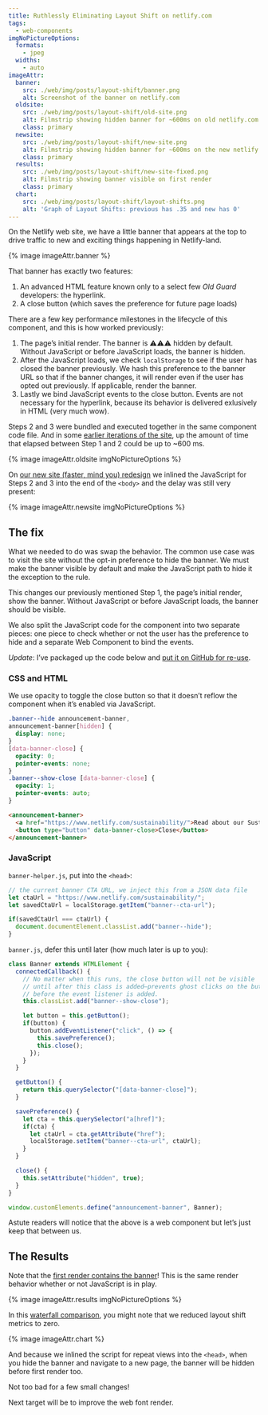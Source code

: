 ```yaml
---
title: Ruthlessly Eliminating Layout Shift on netlify.com
tags:
  - web-components
imgNoPictureOptions:
  formats:
    - jpeg
  widths:
    - auto
imageAttr:
  banner:
    src: ./web/img/posts/layout-shift/banner.png
    alt: Screenshot of the banner on netlify.com
  oldsite:
    src: ./web/img/posts/layout-shift/old-site.png
    alt: Filmstrip showing hidden banner for ~600ms on old netlify.com design
    class: primary
  newsite:
    src: ./web/img/posts/layout-shift/new-site.png
    alt: Filmstrip showing hidden banner for ~600ms on the new netlify.com design
    class: primary
  results:
    src: ./web/img/posts/layout-shift/new-site-fixed.png
    alt: Filmstrip showing banner visible on first render
    class: primary
  chart:
    src: ./web/img/posts/layout-shift/layout-shifts.png
    alt: 'Graph of Layout Shifts: previous has .35 and new has 0'
---
```

On the Netlify web site, we have a little banner that appears at the top to drive traffic to new and exciting things happening in Netlify-land.

<div class="livedemo livedemo-mixed livedemo-auto" data-demo-label="Announcement Banner">{% image imageAttr.banner %}</div>

That banner has exactly two features:

1. An advanced HTML feature known only to a select few <em>Old Guard</em> developers: the hyperlink.
2. A close button (which saves the preference for future page loads)

There are a few key performance milestones in the lifecycle of this component, and this is how worked previously:

1. The page’s initial render. The banner is ⚠️⚠️⚠️ hidden by default. Without JavaScript or before JavaScript loads, the banner is hidden.
2. After the JavaScript loads, we check `localStorage` to see if the user has closed the banner previously. We hash this preference to the banner URL so that if the banner changes, it will render even if the user has opted out previously. If applicable, render the banner.
3. Lastly we bind JavaScript events to the close button. Events are not necessary for the hyperlink, because its behavior is delivered exlusively in HTML (very much wow).

Steps 2 and 3 were bundled and executed together in the same component code file. And in some [earlier iterations of the site](https://webpagetest.org/video/compare.php?tests=200526_GE_3bac7c5d7f3e40ea0eb25db86b65b66e-r%3A5-c%3A0&thumbSize=200&ival=16.67&end=visual), up the amount of time that elapsed between Step 1 and 2 could be up to ~600 ms.

{% image imageAttr.oldsite imgNoPictureOptions %}

On [our new site (faster, mind you) redesign](https://webpagetest.org/video/compare.php?tests=201125_Di9X_11c25281710129654355efb9be2104ea-r%3A3-c%3A0&thumbSize=200&ival=100&end=visual) we inlined the JavaScript for Steps 2 and 3 into the end of the `<body>` and the delay was still very present:

{% image imageAttr.newsite imgNoPictureOptions %}

## The fix

What we needed to do was swap the behavior. The common use case was to visit the site without the opt-in preference to hide the banner. We must make the banner visible by default and make the JavaScript path to hide it the exception to the rule.

This changes our previously mentioned Step 1, the page’s initial render, show the banner. Without JavaScript or before JavaScript loads, the banner should be visible.

We also split the JavaScript code for the component into two separate pieces: one piece to check whether or not the user has the preference to hide and a separate Web Component to bind the events.

_Update_: I’ve packaged up the code below and [put it on GitHub for re-use](https://github.com/zachleat/herald-of-the-dog).

### CSS and HTML

We use opacity to toggle the close button so that it doesn’t reflow the component when it’s enabled via JavaScript.

```css
.banner--hide announcement-banner,
announcement-banner[hidden] {
  display: none;
}
[data-banner-close] {
  opacity: 0;
  pointer-events: none;
}
.banner--show-close [data-banner-close] {
  opacity: 1;
  pointer-events: auto;
}
```

```html
<announcement-banner>
  <a href="https://www.netlify.com/sustainability/">Read about our Sustainability</a>
  <button type="button" data-banner-close>Close</button>
</announcement-banner>
```

### JavaScript

`banner-helper.js`, put into the `<head>`:

```js
// the current banner CTA URL, we inject this from a JSON data file
let ctaUrl = "https://www.netlify.com/sustainability/";
let savedCtaUrl = localStorage.getItem("banner--cta-url");

if(savedCtaUrl === ctaUrl) {
  document.documentElement.classList.add("banner--hide");
}
```

`banner.js`, defer this until later (how much later is up to you):

```js
class Banner extends HTMLElement {
  connectedCallback() {
    // No matter when this runs, the close button will not be visible
    // until after this class is added—prevents ghost clicks on the button
    // before the event listener is added.
    this.classList.add("banner--show-close");

    let button = this.getButton();
    if(button) {
      button.addEventListener("click", () => {
        this.savePreference();
        this.close();
      });
    }
  }

  getButton() {
    return this.querySelector("[data-banner-close]");
  }

  savePreference() {
    let cta = this.querySelector("a[href]");
    if(cta) {
      let ctaUrl = cta.getAttribute("href");
      localStorage.setItem("banner--cta-url", ctaUrl);
    }
  }

  close() {
    this.setAttribute("hidden", true);
  }
}

window.customElements.define("announcement-banner", Banner);
```

Astute readers will notice that the above is a web component but let’s just keep that between us.

## The Results

Note that the [first render contains the banner](https://webpagetest.org/video/compare.php?tests=201125_DiAJ_d03dece53d218fafa5a8e00c4c22a809-r%3A1-c%3A0&thumbSize=200&ival=100&end=visual)! This is the same render behavior whether or not JavaScript is in play.

{% image imageAttr.results imgNoPictureOptions %}

In this [waterfall comparison](https://webpagetest.org/video/compare.php?tests=201125_DiCC_6c46324998300e1d9695c4359b5004b4%2C201125_Di7H_7267acbae0816330717ab9192388c5d6&thumbSize=200&ival=100&end=visual), you might note that we reduced layout shift metrics to zero.

{% image imageAttr.chart %}

And because we inlined the script for repeat views into the `<head>`, when you hide the banner and navigate to a new page, the banner will be hidden before first render too.

Not too bad for a few small changes!

Next target will be to improve the web font render.
